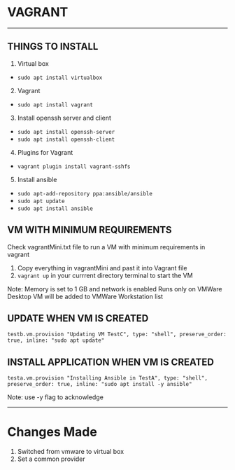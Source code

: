 # VAGRANT
---

## THINGS TO INSTALL 

1. Virtual box
  * `sudo apt install virtualbox`
2. Vagrant
  * `sudo apt install vagrant`
3. Install openssh server and client
  * `sudo apt install openssh-server`
  * `sudo apt install openssh-client`
4. Plugins for Vagrant
  * `vagrant plugin install vagrant-sshfs`
5. Install ansible
  * `sudo apt-add-repository ppa:ansible/ansible`
  * `sudo apt update`
  * `sudo apt install ansible`

## VM WITH MINIMUM REQUIREMENTS

Check vagrantMini.txt file to run a VM with minimum requirements in vagrant
1. Copy everything in vagrantMini and past it into Vagrant file
2. `vagrant up` in your currrent directory terminal to start the VM

Note: 
Memory is set to 1 GB and network is enabled
Runs only on VMWare Desktop
VM will be added to VMWare Workstation list

## UPDATE WHEN VM IS CREATED

`testb.vm.provision "Updating VM TestC", type: "shell", preserve_order: true, inline: "sudo apt update"`

## INSTALL APPLICATION WHEN VM IS CREATED

`testa.vm.provision "Installing Ansible in TestA", type: "shell", preserve_order: true, inline: "sudo apt install -y ansible"`

Note: use -y flag to acknowledge 

---

# Changes Made
1. Switched from vmware to virtual box
2. Set a common provider 